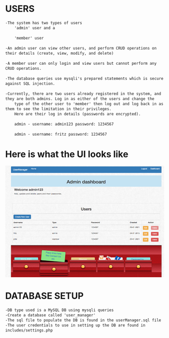 # USERS

    -The system has two types of users
        'admin' user and a

        'member' user

    -An admin user can view other users, and perform CRUD operations on their details (create, view, modify, and delete)

    -A member user can only login and view users but cannot perform any CRUD operations.

    -The database queries use mysqli's prepared statements which is secure against SQL injection.

    -Currently, there are two users already registered in the system, and they are both admins. Log in as either of the users and change the
        type of the other user to 'member' then log out and log back in as them to see the limitation in their privileges.
        Here are their log in details (passwords are encrypted).

        admin - username: admin123 password: 1234567

        admin - username: fritz password: 1234567
        
        
# Here is what the UI looks like

![userManager - simple & secure user credentials lookup app in PHP/MySQL](https://github.com/gustavNdamukong/userManager/blob/master/userManager.png?raw=true)


# DATABASE SETUP

    -DB type used is a MySQL DB using mysqli queries
    -Create a database called 'user_manager'
    -The sql file to populate the DB is found in the userManager.sql file
    -The user credentials to use in setting up the DB are found in includes/settings.php
